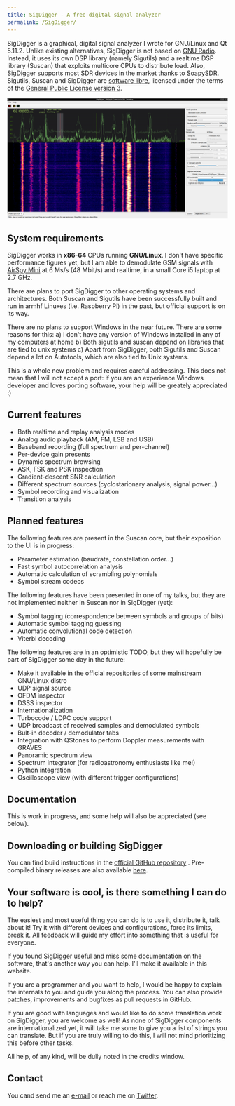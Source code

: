 ```yaml
---
title: SigDigger - A free digital signal analyzer
permalink: /SigDigger/
---
```


SigDigger is a graphical, digital signal analyzer I wrote for GNU/Linux and Qt 5.11.2. Unlike existing  alternatives, SigDigger is not based on [GNU Radio](https://www.gnuradio.org/). Instead, it uses its own DSP library (namely Sigutils) and a realtime DSP library (Suscan) that exploits multicore CPUs to distribute load. Also, SigDigger supports most SDR devices in the market thanks to [SoapySDR](https://github.com/pothosware/SoapySDR/wiki). Sigutils, Suscan and SigDigger are [software libre](https://en.wikipedia.org/wiki/Free_software), licensed under the terms of the [General Public License version 3](https://www.gnu.org/licenses/gpl-3.0.en.html).

![](images/sigdigger.png) 

## System requirements
SigDigger works in **x86-64** CPUs running **GNU/Linux**. I don't have  specific performance figures yet, but I am able to demodulate GSM signals with [AirSpy Mini](https://airspy.com/airspy-mini/) at 6 Ms/s (48 Mbit/s) and  realtime, in a small Core i5 laptop at 2.7 GHz.

There are plans to port SigDigger to other operating systems and architectures. Both Suscan and Sigutils have been successfully built and run in armhf Linuxes (i.e. Raspberry Pi) in the past, but official support is on its way.

There are no plans to support Windows in the near future. There are some reasons for this:
a) I don't have any version of WIndows installed in any of my computers at home
b) Both sigutils and suscan depend on libraries that are tied to unix systems
c) Apart from SigDigger, both Sigutils and Suscan depend a lot on Autotools, which are also tied to Unix systems.
 
This is a whole new problem and requires careful addressing. This does not mean that I will not accept a port: if you are an experience Windows developer and loves porting software, your help will be greately appreciated :)

## Current features

-  Both realtime and replay analysis modes
-  Analog audio playback (AM, FM, LSB and USB)
-  Baseband recording (full spectrum and per-channel)
-  Per-device gain presents
-  Dynamic spectrum browsing
-  ASK, FSK and PSK inspection
- Gradient-descent SNR calculation
- Different spectrum sources (cyclostarionary analysis, signal power...)
- Symbol recording and visualization
- Transition analysis

## Planned features
The following features are present in the Suscan core, but their exposition to the UI is in progress:

- Parameter estimation (baudrate, constellation order...)
- Fast symbol autocorrelation analysis
- Automatic calculation of scrambling polynomials
- Symbol stream codecs

The following features have been presented in one of my talks, but they are not implemented neither in Suscan nor in SigDigger (yet):

- Symbol tagging (correspondence between symbols and groups of bits)
- Automatic symbol tagging guessing
- Automatic convolutional code detection
- Viterbi decoding

The following features are in an optimistic TODO, but they wil hopefully be part of SigDigger some day in the future:

- Make it available in the official repositories of some mainstream GNU/Linux distro
- UDP signal source
- OFDM inspector
- DSSS inspector
- Internationalization
- Turbocode / LDPC code support
- UDP broadcast of received samples and demodulated symbols
- Bult-in decoder / demodulator tabs
- Integration with QStones to perform Doppler measurements with GRAVES
- Panoramic spectrum view
- Spectrum integrator (for radioastronomy enthusiasts like me!)
- Python integration
- Oscilloscope view (with different trigger configurations)

## Documentation
This is work in progress, and some help will also be appreciated (see below).

## Downloading or building SigDigger
You can find build instructions in the [official GitHub repository](https://github.com/BatchDrake/SigDigger) . Pre-compiled binary releases are also available [here](https://github.com/BatchDrake/SigDigger/releases).

## Your software is cool, is there something I can do to help?
The easiest and most useful thing you can do is to use it, distribute it, talk about it! Try it with different devices and configurations, force its limits, break it. All feedback will guide my effort into something that is useful for everyone.

If you found SigDigger useful and miss some documentation on the software, that's another way you can help. I'll make it available in this website.

If you are a programmer and you want to help, I would be happy to explain the internals to you and guide you along the process. You can also provide patches, improvements and bugfixes as pull requests in GitHub.

If you are good with languages and would like to do some translation work on SigDigger, you are welcome as well! As none of SigDigger components are internationalized yet, it will take me some to give you a list of strings you can translate. But if you are truly willing to do this, I will not mind prioritizing this before other tasks.

All help, of any kind, will be dully noted in the credits window.

## Contact
You cand send me an [e-mail](mailto:BatchDrake@gmail.com) or reach me on [Twitter](https://twitter.com/BatchDrake).
